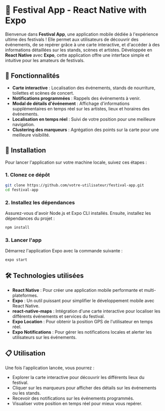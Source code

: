 # 🎉 Festival App - React Native with Expo

Bienvenue dans **Festival App**, une application mobile dédiée à l'expérience ultime des festivals ! Elle permet aux utilisateurs de découvrir des événements, de se repérer grâce à une carte interactive, et d'accéder à des informations détaillées sur les stands, scènes et artistes. Développée en **React Native** avec **Expo**, cette application offre une interface simple et intuitive pour les amateurs de festivals.

## 📱 Fonctionnalités

- **Carte interactive** : Localisation des événements, stands de nourriture, toilettes et scènes de concert.
- **Notifications programmées** : Rappels des événements à venir.
- **Modal de détails d'événement** : Affichage d'informations supplémentaires en temps réel sur les artistes, lieux et horaires des événements.
- **Localisation en temps réel** : Suivi de votre position pour une meilleure navigation.
- **Clustering des marqueurs** : Agrégation des points sur la carte pour une meilleure visibilité.

## 🚀 Installation

Pour lancer l'application sur votre machine locale, suivez ces étapes :

### 1. Clonez ce dépôt

```bash
git clone https://github.com/votre-utilisateur/festival-app.git
cd festival-app
```

### 2. Installez les dépendances
Assurez-vous d'avoir Node.js et Expo CLI installés. Ensuite, installez les dépendances du projet :
```bash
npm install
```

### 3. Lancer l'app
Démarrez l'application Expo avec la commande suivante :
```bash
expo start
```
## 🛠️ Technologies utilisées

- **React Native** : Pour créer une application mobile performante et multi-plateformes.
- **Expo** : Un outil puissant pour simplifier le développement mobile avec React Native.
- **react-native-maps** : Intégration d'une carte interactive pour localiser les différents événements et services du festival.
- **Expo Location** : Pour obtenir la position GPS de l'utilisateur en temps réel.
- **Expo Notifications** : Pour gérer les notifications locales et alerter les utilisateurs sur les événements.
  
## 📋 Utilisation
Une fois l'application lancée, vous pourrez :

- Explorer la carte interactive pour découvrir les différents lieux du festival.
- Cliquer sur les marqueurs pour afficher des détails sur les événements ou les stands.
- Recevoir des notifications sur les événements programmés.
- Visualiser votre position en temps réel pour mieux vous repérer.
